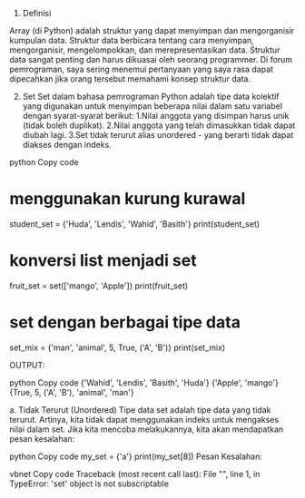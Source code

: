 
1. Definisi


Array (di Python) adalah struktur yang dapat menyimpan dan mengorganisir kumpulan data. Struktur data berbicara tentang cara menyimpan, mengorganisir, mengelompokkan, dan merepresentasikan data. Struktur data sangat penting dan harus dikuasai oleh seorang programmer.
Di forum pemrograman, saya sering menemui pertanyaan yang saya rasa dapat dipecahkan jika orang tersebut memahami konsep struktur data.

2. Set
Set dalam bahasa pemrograman Python adalah tipe data kolektif yang digunakan untuk menyimpan beberapa nilai dalam satu variabel dengan syarat-syarat berikut:
1.Nilai anggota yang disimpan harus unik (tidak boleh duplikat).
2.Nilai anggota yang telah dimasukkan tidak dapat diubah lagi.
3.Set tidak terurut alias unordered - yang berarti tidak dapat diakses dengan indeks.


python
Copy code
# menggunakan kurung kurawal
student_set = {'Huda', 'Lendis', 'Wahid', 'Basith'}
print(student_set)

# konversi list menjadi set
fruit_set = set(['mango', 'Apple'])
print(fruit_set)

# set dengan berbagai tipe data
set_mix = {'man', 'animal', 5, True, ('A', 'B')}
print(set_mix)

OUTPUT:

python
Copy code
{'Wahid', 'Lendis', 'Basith', 'Huda'}
{'Apple', 'mango'}
{True, 5, ('A', 'B'), 'animal', 'man'}

a. Tidak Terurut (Unordered)
Tipe data set adalah tipe data yang tidak terurut. Artinya, kita tidak dapat menggunakan indeks untuk mengakses nilai dalam set. Jika kita mencoba melakukannya, kita akan mendapatkan pesan kesalahan:

python
Copy code
my_set = {'a'}
print(my_set[8])
Pesan Kesalahan:

vbnet
Copy code
Traceback (most recent call last):
  File "<stdin>", line 1, in <module>
TypeError: 'set' object is not subscriptable
